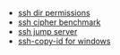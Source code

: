 - [ssh dir permissions](ssh%20dir%20permissions.md)
- [ssh cipher benchmark](ssh%20cipher%20benchmark.md)
- [ssh jump server](ssh%20jump%20server.md)
- [ssh-copy-id for windows](ssh-copy-id%20for%20windows.md)

